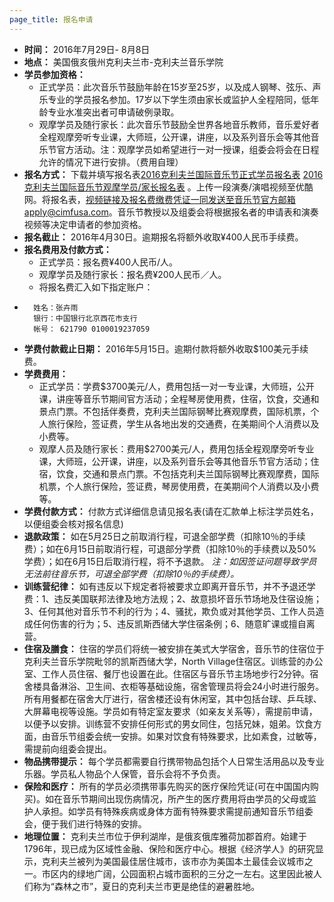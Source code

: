 ```yaml
---
page_title: 报名申请
---
```


- **时间：** 2016年7月29日- 8月8日
- **地点：** 美国俄亥俄州克利夫兰市-克利夫兰音乐学院
- **学员参加资格：**
    * 正式学员：此次音乐节鼓励年龄在15岁至25岁，以及成人钢琴、弦乐、声乐专业的学员报名参加。17岁以下学生须由家长或监护人全程陪同，低年龄专业水准突出者可申请破例录取。
    * 观摩学员及随行家长：此次音乐节鼓励全世界各地音乐教师，音乐爱好者全程观摩旁听专业课，大师班，公开课，讲座，以及系列音乐会等其他音乐节官方活动。注：观摩学员如希望进行一对一授课，组委会将会在日程允许的情况下进行安排。（费用自理）
- **报名方式：** 下载并填写报名表[2016克利夫兰国际音乐节正式学员报名表](http://static.cimfusa.com/pdf/application-form-full-time.pdf)
[2016克利夫兰国际音乐节观摩学员/家长报名表](http://static.cimfusa.com/pdf/application-form-audit-parent.pdf)
。上传一段演奏/演唱视频至优酷网。将报名表，视频链接及报名费缴费凭证一同发送至音乐节官方邮箱apply@cimfusa.com。音乐节教授以及组委会将根据报名者的申请表和演奏视频等决定申请者的参加资格。
- **报名截止：** 2016年4月30日。逾期报名将额外收取¥400人民币手续费。
- **报名费用及付款方式：**
    * 正式学员：报名费¥400人民币/人。
    * 观摩学员及随行家长：报名费¥200人民币／人。
    * 将报名费汇入如下指定账户：
*       姓名：张卉雨
        银行：中国银行北京西花市支行
        帐号： 621790 0100019237059
- **学费付款截止日期：** 2016年5月15日。逾期付款将额外收取$100美元手续费。
- **学费费用：**
    * 正式学员：学费$3700美元/人，费用包括一对一专业课，大师班，公开课，讲座等音乐节期间官方活动；全程琴房使用费，住宿，饮食，交通和景点门票。不包括伴奏费，克利夫兰国际钢琴比赛观摩费，国际机票，个人旅行保险，签证费，学生从各地出发的交通费，在美期间个人消费以及小费等。
    * 观摩人员及随行家长：费用$2700美元/人，费用包括全程观摩旁听专业课，大师班，公开课，讲座，以及系列音乐会等其他音乐节官方活动；住宿，饮食，交通和景点门票。不包括克利夫兰国际钢琴比赛观摩费，国际机票，个人旅行保险，签证费，琴房使用费，在美期间个人消费以及小费等。
- **学费付款方式：** 付款方式详细信息请见报名表(请在汇款单上标注学员姓名，以便组委会核对报名信息)
- **退款政策：** 如在5月25日之前取消行程，可退全部学费（扣除10％的手续费）；如在6月15日前取消行程，可退部分学费（扣除10％的手续费以及50%学费）；如在6月15日后取消行程，将不予退款。
_注：如因签证问题导致学员无法前往音乐节，可退全部学费（扣除10％的手续费）。_
- **训练营纪律：** 如有违反以下规定者将被要求立即离开音乐节，并不予退还学费：1、违反美国联邦法律及地方法规；2、故意损坏音乐节场地及住宿设施；3、任何其他对音乐节不利的行为；4、骚扰，欺负或对其他学员、工作人员造成任何伤害的行为；5、违反凯斯西储大学住宿条例；6、随意旷课或擅自离营。
- **住宿及膳食：** 住宿的学员们将统一被安排在美式大学宿舍，音乐节的住宿位于克利夫兰音乐学院毗邻的凯斯西储大学，North Village住宿区。训练营的办公室、工作人员住宿、餐厅也设置在此。住宿区与音乐节主场地步行2分钟。宿舍楼具备淋浴、卫生间、衣柜等基础设施，宿舍管理员将会24小时进行服务。所有用餐都在宿舍大厅进行，宿舍楼还设有休闲室，其中包括台球、乒乓球、大屏幕电视等设施。学员如有特定室友要求（如亲友关系等），需提前申请，以便予以安排。训练营不安排任何形式的男女同住，包括兄妹，姐弟。饮食方面，由音乐节组委会统一安排。如果对饮食有特殊要求，比如素食，过敏等，需提前向组委会提出。
- **物品携带提示：** 每个学员都需要自行携带物品包括个人日常生活用品以及专业乐器。学员私人物品个人保管，音乐会将不予负责。
- **保险和医疗：** 所有的学员必须携带事先购买的医疗保险凭证(可在中国国内购买)。如在音乐节期间出现伤病情况，所产生的医疗费用将由学员的父母或监护人承担。如学员有特殊疾病或身体方面有特殊要求需提前通知音乐节组委会，便于我们进行特殊的安排。
- **地理位置：** 克利夫兰市位于伊利湖岸，是俄亥俄库雅荷加郡首府。始建于1796年，现已成为区域性金融、保险和医疗中心。根据《经济学人》的研究显示，克利夫兰被列为美国最佳居住城市，该市亦为美国本土最佳会议城市之一。市区内的绿地广阔，公园面积占城市面积的三分之一左右。这里因此被人们称为“森林之市”，夏日的克利夫兰市更是绝佳的避暑胜地。
